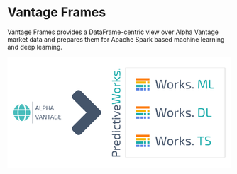 # Vantage Frames

Vantage Frames provides a DataFrame-centric view over Alpha Vantage market data and prepares them 
for Apache Spark based machine learning and deep learning.

<img src="https://github.com/predictiveworks/vantage-frames/blob/main/images/vantage-frames.png" width="800" alt="Vantage Frames">
